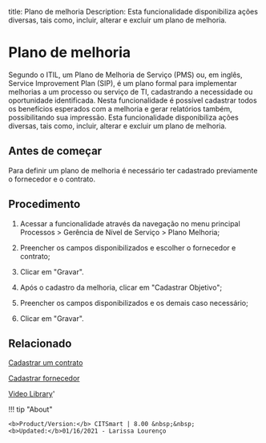 title: Plano de melhoria
Description: Esta funcionalidade disponibiliza ações diversas, tais como, incluir, alterar e excluir um plano de melhoria. 
# Plano de melhoria
Segundo o ITIL, um Plano de Melhoria de Serviço (PMS) ou, em inglês, Service Improvement Plan (SIP), é um plano formal para implementar melhorias a um processo ou serviço de TI, cadastrando a necessidade ou oportunidade identificada.
Nesta funcionalidade é possível cadastrar todos os benefícios esperados com a melhoria e gerar relatórios também, possibilitando sua impressão.
Esta funcionalidade disponibiliza ações diversas, tais como, incluir, alterar e excluir um plano de melhoria.

Antes de começar
----------------

Para definir um plano de melhoria é necessário ter cadastrado previamente o
fornecedor e o contrato.

Procedimento
------------

1.  Acessar a funcionalidade através da navegação no menu principal Processos \>
    Gerência de Nível de Serviço \> Plano Melhoria;

2.  Preencher os campos disponibilizados e escolher o fornecedor e contrato;

3.  Clicar em "Gravar".

4.  Após o cadastro da melhoria, clicar em "Cadastrar Objetivo";

5.  Preencher os campos disponibilizados e os demais caso necessário;

6.  Clicar em "Gravar".

Relacionado
-----------

[Cadastrar um contrato](/pt-br/citsmart-platform-8/additional-features/contract-management/use/register-contract.html)

[Cadastrar fornecedor](/pt-br/citsmart-platform-8/processes/portfolio-and-catalog/configuration/register-provider.html)

<i class='fa fa-youtube-play  fa-2x' style='color:#97ce17;vertical-align: middle;'> </i> [Video Library](https://www.youtube.com/playlist?list=PLB5qK2uzf2RO6td7lCM5EzIfRcU2cKLNX)'

!!! tip "About"

    <b>Product/Version:</b> CITSmart | 8.00 &nbsp;&nbsp;
    <b>Updated:</b>01/16/2021 - Larissa Lourenço
